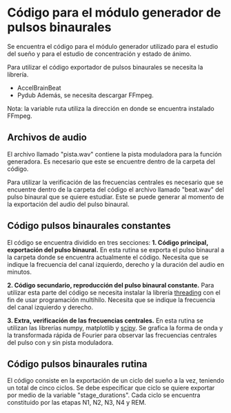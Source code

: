 # Código para el módulo generador de pulsos binaurales
Se encuentra el código para el módulo generador utilizado para el estudio del sueño y para el estudio de concentración y estado de ánimo.

Para utilizar el código exportador de pulsos binaurales se necesita la librería.
- AccelBrainBeat
- Pydub 
Además, se necesita descargar FFmpeg. 

Nota: la variable ruta utiliza la dirección en donde se encuentra instalado FFmpeg. 

## Archivos de audio
El archivo llamado "pista.wav" contiene la pista moduladora para la función generadora. Es necesario que este se encuentre dentro de la carpeta del código. 

Para utilizar la verificación de las frecuencias centrales es necesario que se encuentre dentro de la carpeta del código el archivo llamado "beat.wav" del pulso binaural que se quiere estudiar. Este se puede generar al momento de la exportación del audio del pulso binaural. 

## Código pulsos binaurales constantes
El código se encuentra dividido en tres secciones:
**1. Código principal, exportación del pulso binaural.** En esta rutina se exporta el pulso binaural a la carpeta donde se encuentra actualmente el código. Necesita que se indique la frecuencia del canal izquierdo, derecho y la duración del audio en minutos.

**2. Código secundario, reproducción del pulso binaural constante.** Para utilizar esta parte del código se necesita instalar la librería [threading](https://pypi.org/project/threaded/) con el fin de usar programación multihilo. Necesita que se indique la frecuencia del canal izquierdo y derecho.

**3. Extra, verificación de las frecuencias centrales.** En esta rutina se utilizan las librerías numpy, matplotlib y [scipy](https://pypi.org/project/scipy/). Se grafica la forma de onda y la transformada rápida de Fourier para observar las frecuencias centrales del pulso con y sin pista moduladora.

## Código pulsos binaurales rutina
El código consiste en la exportación de un ciclo del sueño a la vez, teniendo un total de cinco ciclos. Se debe especificar que ciclo se quiere exportar por medio de la variable "stage_durations". Cada ciclo se encuentra constituido por las etapas N1, N2, N3, N4 y REM. 
